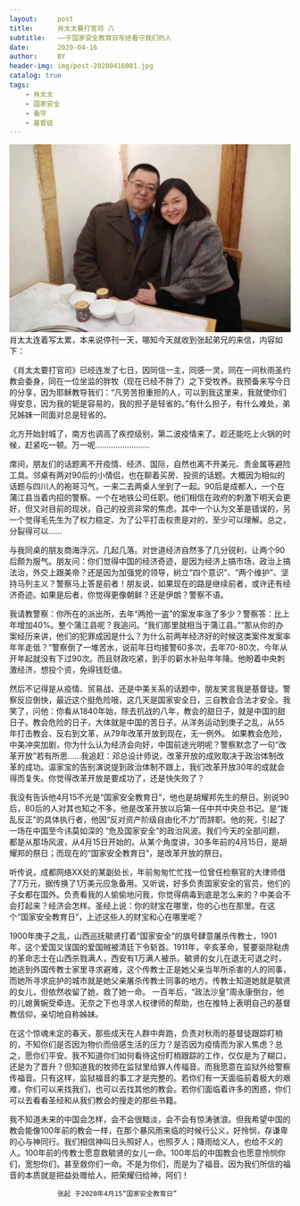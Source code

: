 ```yaml
---
layout:     post
title:      肖太太要打官司 八
subtitle:   ——于国家安全教育日写给看守我们的人
date:       2020-04-16
author:     BY
header-img: img/post-20200416001.jpg
catalog: true
tags:
    - 肖太太
    - 国家安全
    - 看守
    - 基督徒
---
```

![王怡牧师夫妇](/img/post-20200416001.jpg)
肖太太连着写太累，本来说停刊一天，哪知今天就收到张起弟兄的来信，内容如下：
    
《肖太太要打官司》已经连发了七日，因同信一主，同感一灵，同在一间秋雨圣约教会委身，同在一位坐监的胖牧（现在已经不胖了）之下受牧养。我预备来写今日的分享，因为耶稣教导我们：“凡劳苦担重担的人，可以到我这里来，我就使你们得安息，因为我的轭是容易的，我的担子是轻省的。”有什么担子，有什么难处，弟兄姊妹一同面对总是轻省的。
    
北方开始封城了，南方也调高了疾控级别，第二波疫情来了。趁还能吃上火锅的时候，赶紧吃一顿。万一呢……………………
    
席间，朋友们的话题离不开疫情、经济、国际，自然也离不开美元、贵金属等避险工具。邻桌有两对90后的小情侣，也在聊着买房、投资的话题。大概因为相似的话题与四川人的袍哥习气，一来二去两桌人坐到了一起。90后是成都人，一个在蒲江县当着内招的警察。一个在地铁公司任职。他们相信在政府的刺激下明天会更好，但又对目前的现状，自己的投资非常的焦虑。其中一个认为文革是错误的，另一个觉得毛先生为了权力稳定、为了公平打击权贵是对的，至少可以理解。总之，分裂得可以……

与我同桌的朋友商海浮沉，几起几落。对世道经济自然多了几分锐利，让两个90后颇为服气。朋友问：你们觉得中国的经济奇迹，是因为经济上搞市场，政治上搞法治，外交上跟美帝？还是因为加强党的领导，树立“四个意识”、“两个维护”、坚持马列主义？警察马上答是前者！朋友说，如果现在的路是继续前者，或许还有经济奇迹。如果是后者，你觉得更像朝鲜？还是伊朗？警察不语。

我请教警察：你所在的派出所，去年“两抢一盗”的案发率涨了多少？警察答：比上年增加40%。整个蒲江县呢？我追问。“我们那里就相当于蒲江县。”“那从你的办案经历来讲，他们的犯罪成因是什么？为什么前两年经济好的时候这类案件发案率年年走低？”警察倒了一堆苦水，说前年日均接警60多次，去年70-80次，今年从开年起就没有下过90次。而且财政吃紧，到手的薪水补贴年年降。他盼着中央刺激经济，想投个资，免得钱贬值。

然后不记得是从疫情、贸易战、还是中美关系的话题中，朋友笑言我是基督徒。警察反应倒快，最近这个挺危险哦，这几天是国家安全日，三自教会合法才安全。我笑了，问他：你看从1840年始，除去抗战的八年，教会的甜日子，就是中国的甜日子。教会危险的日子，大体就是中国的苦日子。从洋务运动到庚子之乱，从55年打击教会、反右到文革，从79年改革开放到现在，无一例外。 如果教会危险，中美冲突加剧，你为什么认为经济会向好，中国前途光明呢？警察默念了一句“改革开放”若有所思……我追赶：邓总设计师说，改革开放的成败取决于政治体制改革的成功。温家宝的告别演说提到政治体制不跟上，我们改革开放30年的成就会得而复失。你觉得改革开放是要成功了，还是快失败了？

我没有告诉他4月15不光是“国家安全教育日”，他也是胡耀邦先生的祭日。别说90后，80后的人对其也知之不多。他是改革开放以后第一任中共中央总书记。是“拨乱反正”的具体执行者，他因“反对资产阶级自由化不力”而辞职。他的死，引起了一场在中国至今讳莫如深的 “危及国家安全”的政治风波。我们今天的全部问题，都是从那场风波，从4月15日开始的。从某个角度讲，30多年前的4月15日，是胡耀邦的祭日；而现在的“国家安全教育日”，是改革开放的祭日。

听传说，成都网络XX处的某副处长，年前匆匆忙忙找一位曾任检察官的大律师借了7万元，据传换了1万美元应急备用。又听说，好多负责国家安全的官员，他们的子女都在国外。负责看我的人偷偷地问我，你觉得病毒到底是怎么来的？中美会不会打起来？经济会怎样。圣经上说：你的财宝在哪里，你的心也在那里。在这个“国家安全教育日”，上述这些人的财宝和心在哪里呢？

1900年庚子之乱，山西巡抚毓贤打着“国家安全”的旗号肆意屠杀传教士，1901年，这个爱国又误国的爱国贼被清廷下令斩首。1911年，辛亥革命，誓要驱除鞑虏的革命志士在山西杀戮满人，西安有1万满人被杀。毓贤的女儿在退无可退之时，她逃到外国传教士家里寻求避难，这个传教士正是她父亲当年所杀害的人的同事，而她所寻求庇护的城市就是她父亲屠杀传教士同事的地方。传教士知道她就是毓贤的女儿，但依然收留了她，救了她一命。 一百年后，“政法沙皇”周永康倒台，他的儿媳黄婉受牵连。无奈之下也寻求人权律师的帮助，也在推特上表明自己的基督教信仰，亲切地自称姊妹。

在这个惊魂未定的春天，那些成天在人群中奔跑，负责对秋雨的基督徒跟踪盯梢的，不知你们是否因为物价而倍感生活的压力？是否因为疫情而为家人焦虑？总之，愿你们平安。我不知道你们如何看待这份盯梢跟踪的工作，仅仅是为了糊口，还是为了晋升？但知道我的牧师在监狱里给罪人传福音。而我愿意在监狱外给警察传福音。只有这样，监狱福音的事工才是完整的。若你们有一天面临前着极大的艰难，你们可以来找我们，也可以去找其他的教会。若你们面临着许多的困惑，你们可以去看看圣经和从我们教会的搜走的那些书籍。

我不知道未来的中国会怎样，会不会很黯淡，会不会有惊涛骇浪。但我希望中国的教会能像100年前的教会一样，在那个暴风雨来临的时候行公义，好怜悯，存谦卑的心与神同行。我们相信神叫日头照好人，也照歹人；降雨给义人，也给不义的人。100年前的传教士愿意救毓贤的女儿一命。100年后的中国教会也愿意怜悯你们，宽恕你们，甚至救你们一命。不是为你们，而是为了福音。因为我们所信的福音的本质就是把益处赠给人，把荣耀归给神，阿们！
 
                张起 于2020年4月15“国家安全教育日”

